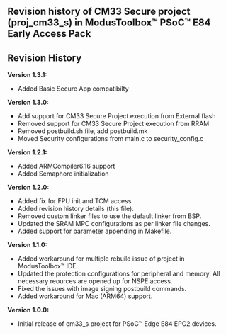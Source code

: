 Revision history of CM33 Secure project (proj_cm33_s) in ModusToolbox&trade; PSoC&trade; E84 Early Access Pack
----
**Revision History**
----
**Version 1.3.1:**
- Added Basic Secure App compatibilty

**Version 1.3.0:**
- Add support for CM33 Secure Project execution from External flash
- Removed support for CM33 Secure Project execution from RRAM
- Removed postbuild.sh file, add postbuild.mk
- Moved Security configurations from main.c to security_config.c

**Version 1.2.1:**
- Added ARMCompiler6.16 support
- Added Semaphore initialization

**Version 1.2.0:**
- Added fix for FPU init and TCM access
- Added revision history details (this file).
- Removed custom linker files to use the default linker from BSP.
- Updated the SRAM MPC configurations as per linker file changes.
- Added support for parameter appending in Makefile.

**Version 1.1.0:**
- Added workaround for multiple rebuild issue of project in ModusToolbox&trade; IDE.
- Updated the protection configurations for peripheral and memory. All necessary reources are opened up for NSPE access.
- Fixed the issues with image signing postbuild commands.
- Added workaround for Mac (ARM64) support.

**Version 1.0.0:**
- Initial release of cm33_s project for PSoC&trade; Edge E84 EPC2 devices.

